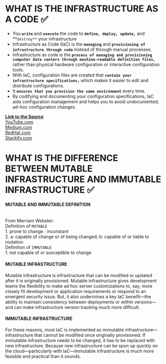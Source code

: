 # WHAT IS THE INFRASTRUCTURE AS A CODE ✅
 * You **`write`** and **`execute`** the code to **`define, deploy, update,`** and **`destroy**` your infrastructure
 * Infrastructure as Code (IaC) is the **`managing`** and **`provisioning of infrastructure through code`** instead of through manual processes.
 *  Infrastructure as code is the **`process of managing and provisioning computer data centers through machine-readable definition files,`** rather than physical hardware configuration or interactive configuration tools.
 * With IaC, configuration files are created that **`contain your infrastructure specifications,`** which makes it easier to edit and distribute configurations.
 * It **`ensures that you provision the same environment`** every time.
 * By codifying and documenting your configuration specifications, IaC aids configuration management and helps you to avoid undocumented, ad-hoc configuration changes.
 
 **<ins>Link to the Source</ins>**
<br>[YouTube.com](https://www.youtube.com/watch?v=POPP2WTJ8es&ab_channel=TechWorldwithNana)
<br>[Medium.com](https://medium.com/bb-tutorials-and-thoughts/250-practice-questions-for-terraform-associate-certification-7a3ccebe6a1a)
<br>[RedHat.com](https://www.redhat.com/en/topics/automation/)
<br>[Stackify.com](https://stackify.com/what-is-infrastructure-as-code-how-it-works-best-practices-tutorials/)


# WHAT IS THE DIFFERENCE BETWEEN MUTABLE INFRASTRUCTURE AND IMMUTABLE INFRASTRUCTURE ✅
#### MUTABLE AND IMMUTABLE DEFINITION
<br> From Merriam Webster:
<br> Definition of `MUTABLE`
<br> 1. prone to change : inconstant
<br> 2. a: capable of change or of being changed; b: capable of or liable to mutation
<br> Definition of `IMMUTABLE`
<br> 1. not capable of or susceptible to change

#### MUTABLE INFRASTRUCTURE 
Mutable infrastructure is infrastructure that can be modified or updated after it is originally provisioned. Mutable infrastructure gives development teams the flexibility to make ad hoc server customizations to, say, more closely fit development or application requirements or respond to an emergent security issue. But, it also undermines a key IaC benefit—the ability to maintain consistency between deployments or within versions—and can make infrastructure version tracking much more difficult.

#### IMMUTABLE INFRASTRUCTURE
For these reasons, most IaC is implemented as immutable infrastructure—infrastructure that cannot be modified once originally provisioned. If immutable infrastructure needs to be changed, it has to be replaced with new infrastructure. Because new infrastructure can be spun up quickly on the cloud—particularly with IaC—immutable infrastructure is much more feasible and practical than it sounds.